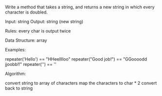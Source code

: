 Write a method that takes a string, and returns a new string in which
every character is doubled.


Input: string
Output: string (new string)

Rules:
  every char is output twice

Data Structure: array

Examples:

repeater('Hello') == "HHeelllloo"
repeater("Good job!") == "GGoooodd  jjoobb!!"
repeater('') == ''

Algorithm:

convert string to array of characters
map the characters to char * 2
convert back to string
